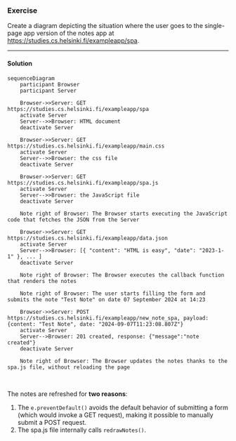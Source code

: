 ### Exercise
Create a diagram depicting the situation where the user goes to the single-page app version of the notes app at https://studies.cs.helsinki.fi/exampleapp/spa.

---

#### Solution
```mermaid
sequenceDiagram
    participant Browser
    participant Server

    Browser->>Server: GET https://studies.cs.helsinki.fi/exampleapp/spa
    activate Server
    Server-->>Browser: HTML document
    deactivate Server

    Browser->>Server: GET https://studies.cs.helsinki.fi/exampleapp/main.css
    activate Server
    Server-->>Browser: the css file
    deactivate Server

    Browser->>Server: GET https://studies.cs.helsinki.fi/exampleapp/spa.js
    activate Server
    Server-->>Browser: the JavaScript file
    deactivate Server

    Note right of Browser: The Browser starts executing the JavaScript code that fetches the JSON from the Server

    Browser->>Server: GET https://studies.cs.helsinki.fi/exampleapp/data.json
    activate Server
    Server-->>Browser: [{ "content": "HTML is easy", "date": "2023-1-1" }, ... ]
    deactivate Server

    Note right of Browser: The Browser executes the callback function that renders the notes

    Note right of Browser: The user starts filling the form and submits the note "Test Note" on date 07 September 2024 at 14:23

    Browser->>Server: POST https://studies.cs.helsinki.fi/exampleapp/new_note_spa, payload: {content: "Test Note", date: "2024-09-07T11:23:08.807Z"}
    activate Server
    Server-->Browser: 201 created, response: {"message":"note created"}
    deactivate Server

    Note right of Browser: The Browser updates the notes thanks to the spa.js file, without reloading the page
```
</br>

The notes are refreshed for **two reasons**:
1. The `e.preventDefault()` avoids the default behavior of submitting a form (which would invoke a GET request), making it possible to manually submit a POST request.
2. The spa.js file internally calls `redrawNotes()`.